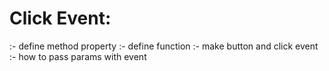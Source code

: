 # Click Event:
 :- define method property
 :- define function
 :- make button and click event
 :- how to pass params with event
 
